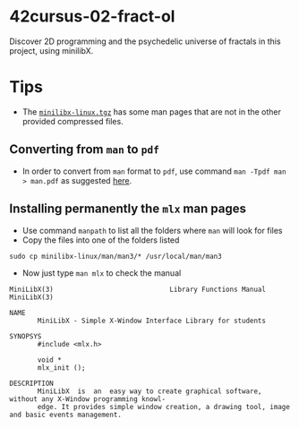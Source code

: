# 42cursus-02-fract-ol
Discover 2D programming and the psychedelic universe of fractals in this project, using minilibX.

# Tips

- The [`minilibx-linux.tgz`](files/minilibx-linux.tgz) has some man pages that are not in the other provided compressed files.

## Converting from `man` to `pdf`
- In order to convert from `man` format to `pdf`, use command `man -Tpdf man > man.pdf` as suggested [here](https://unix.stackexchange.com/a/444769).

## Installing permanently the `mlx` man pages
- Use command `manpath` to list all the folders where `man` will look for files
- Copy the files into one of the folders listed
```shell
sudo cp minilibx-linux/man/man3/* /usr/local/man/man3
```
- Now just type `man mlx` to check the manual
```man
MiniLibX(3)                             Library Functions Manual                            MiniLibX(3)

NAME
       MiniLibX - Simple X-Window Interface Library for students

SYNOPSYS
       #include <mlx.h>

       void *
       mlx_init ();

DESCRIPTION
       MiniLibX  is  an  easy way to create graphical software, without any X-Window programming knowl‐
       edge. It provides simple window creation, a drawing tool, image and basic events management.
```
